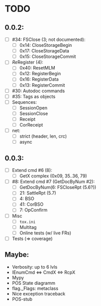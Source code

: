 # TODO

## 0.0.2:
- [ ] #34: FSClose (3; not documented):
  + [ ] 0x14: CloseStorageBegin
  + [ ] 0x17: CloseStorageData
  + [ ] 0x15: CloseStorageCommit
- [ ] *Re*Register (4):
  + [ ] 0x40: ResetMLM
  + [ ] 0x12: RegisterBegin
  + [ ] 0x16: RegisterData
  + [ ] 0x13: RegisterCommit
- [ ] #30: Autodoc commands
- [ ] #35: Tags as objects
- [ ] Sequences:
  + [ ] SessionOpen
  + [ ] SessionClose
  + [ ] Receipt
  + [ ] CorReceipt
- [ ] net:
  + [ ] strict (header, len, crc)
  + [ ] async

## 0.0.3:
- [ ] Extend cmd #6 (8):
  + [ ] GetX complex (0x09, 35..36, 79)
- [ ] #8: Extend cmd #7 (GetDocByNum #2):
  + [ ] GetDocByNum(6: FSCloseRpt (5.6?))
  + [ ] 21: SattleRpt (5.7)
  + [ ]  4: BSO
  + [ ] 41: CorBSO
  + [ ]  7: OpConfirm
- [ ] Misc
  + [ ] `tox.ini`
  + [ ] Multitag
  + [ ] Online tests (w/ live FRs)
- [ ] Tests (&rArr; coverage)

## Maybe:
  + Verbosity: up to 6 lvls
  + IEnumCmd &hArr; CmdX &hArr; RcpX
  + Mypy
  + POS State diagramm
  + flag._Flags: metaclass
  + Nice exception traceback
  + POS-stub

## 